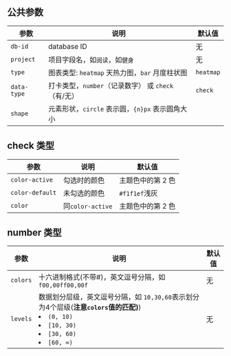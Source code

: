 ## 公共参数

| 参数      | 说明                                               | 默认值 |
| --------- | -------------------------------------------------- | ------ |
| `db-id`   | database ID                                        | 无     |
| `project` | 项目字段名，如`阅读`，如`健身`                     | 无     |
| `type`    | 图表类型: `heatmap` 天热力图，`bar` 月度柱状图 | `heatmap`     |
| `data-type`    | 打卡类型，`number`（记录数字） 或 `check`（有/无） | `check`     |
|`shape`|元素形状，`circle` 表示圆，`{n}px` 表示圆角大小

## check 类型

| 参数            | 说明             | 默认值            |
| --------------- | ---------------- | ----------------- |
| `color-active`  | 勾选时的颜色     | 主题色中的第 2 色 |
| `color-default` | 未勾选的颜色     | `#f1f1ef`浅灰     |
| `color`         | 同`color-active` | 主题色中的第 2 色 |

## number 类型

| 参数   | 说明                                                   | 默认值 |
| ------ | ------------------------------------------------------ | ------ |
| `colors` | 十六进制格式(不带#)，英文逗号分隔，如 `f00,00ff00,00f` | 无     |
| `levels` | 数据划分层级，英文逗号分隔，如 `10,30,60`表示划分为4个层级(__注意`colors`值的匹配)__)<li>`(0, 10)`</li><li>`[10, 30)`</li><li>`[30, 60)`</li><li>`[60, ∞)`</li>| 无     |
